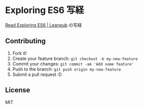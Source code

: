 # Exploring ES6 写経

[Read Exploring ES6 | Leanpub](https://leanpub.com/exploring-es6/read "Read Exploring ES6 | Leanpub") の写経

## Contributing

1. Fork it!
2. Create your feature branch: `git checkout -b my-new-feature`
3. Commit your changes: `git commit -am 'Add some feature'`
4. Push to the branch: `git push origin my-new-feature`
5. Submit a pull request :D

## License

MIT